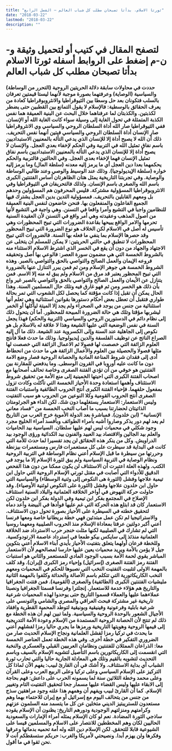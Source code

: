 ```yaml
---
title: "ثورتا الاسلام، بدأتا تصبحان مطلب كل شباب العالم – الفصل الرابع"
date: "2018-03-22"
lastmod: "2018-03-22"
description: ""
---
```

# **لتصفح المقال في كتيب أو لتحميل وثيقة و-ن-م إضغط على الروابط أسفله** **ثورتا الاسلام بدأتا تصبحان مطلب كل شباب العالم**

### حددت في محاولات سابقة دلالة الحريتين الروحية (التحرر من الوساطة) والسياسية (الوصاية) وعرفتهما بصورة موجبة لأنهما ليستا قيمتين تعرفان بالسلب فتكونان بعد حل وسطا بين الثيوقراطيا والانثروبوقراطيا كعادة من يعرف الحقائق بالوسطية: فالإسلام لا يقول التمانع بين القطبين حتى يضطر لكذبتين. والكذبتان لما عرفناهما خلال البحث عن البنية العميقة هما نفس الكذبة المتمثلة في تحول الغاية إلى وسيلة سواء كانت الغاية الله أو الإنسان. ففي الثيوقراطيا صار الله أداة السلطان الروحي والسياسي وي الانثروقراطيا صار الإنسان أداة السلطان الروحي والسياسي فبتين أنهما نفس التحريف. ذلك أن الله لا يصبح أداة إلا للإنسان الذي يدعي التأله بالمعنيين الاستبداديين باسم نفاق تمثيل الله في التربية وفي الحكم لإخفاء بعدي العجل. والإنسان لا يصبح أداة إلا للإنسان الذي يدعي التأله بالمعنيين الاستبداديين باسم نفاق تمثيل الإنسان فهما لإخفاء بعدي العجل. وفي الحالتين فالتربية والحكم يحكمهما بعدا دين العجل أي ما يرمز إليه معدنه (سلطة المال) وما يرمز إليه خواره (سلطة الإيديولوجيا). وذلك عند الوسيط والوصي وعند طالبي الوساطة والوصاية. وفي تجربتنا التاريخية يمثل هتان الظاهرتان أساس الفتنتين الكبرى باسم الله والصغرى باسم الإنسان. ولذلك فالتحريفان في الثيوقراطيا وفي الانثروبوقراطيا المسؤولية مشتركة. فليس المحرفون هم المسؤولين وحدهم بل ومعهم القابلين بالتحريف. فمسؤولية التدين بدين العجل يشترك فيها الجميع الفاعلون والمنفعلون بها. فنحن خاضعون لنفس البنية العميقة للنظامين واجبا في التشيع وأمرا واقعا في التسنن. وهي واجبة في التشيع لأنها من أصول المذهب وعقيدته وهي أمر واقع في التسنن لأن العقيدة السنية تحرمها والامر الواقع يبيحها بقاعدة الضرورات التي تبيح المحظورات وهي تأسيس له أصل في الاسلام لكن الخلاف هو نوع الضرورة التي تبيح المحظور وقد حصرها الإسلام بما ينفي ما فعله بها السنة. فالضرورات التي تبيح المحظورات لا تنطبق في حالتي الحريتين: لا يمكن للمسلم أن يتخلى عن الاجتهاد والجهاد من دون أن يقع في الخسر الذي اشترط الاسلام الاستثناء منه بالشروط الخمسة التي هي مضمون سورة العصر: فالوعي بها أصل وتحقيقه فروعه الإيمان والعمل الصالح والتواصي بالحق والتواصي بالصبر. وهذه الشروط الخمسة هي جوهر الإسلام ومن ثم فمن يبرر التنازل عنها بالضرورة التي تبيح المحظور يعتبر قد مرق من الاسلام ولم يبق له منه إلا الاسم. فمن يتنازل عن الأيمان والعمل الصالح والتواصي بالحق والتواصي بالصبر غير واع بأن ذلك هو الخسر ومن ثم فهو غارق فيه وتلك حال المسلمين السنة. وهذا الحال يمكن أن تقبل إذا كانت مؤقتة كما يحصل لكل الشعوب التي تمر بحالة طواري فتقبل أن تعطل بعض أحكام دستورها بقوانين استثنائية وهي تعلم أنها استثنائية من جنس من يوجد في الصحراء ولم يجد إلا الميتة ليأكلها أو الخمر ليشربها مؤقتا وتلك هي حالة الضرورة المبيحة للمحظور. أما أن يتحول ذلك إلى نظام دائم في الدستورين الروحي والسياسي (التربية والحكم) فهذا يجعل السنة في نفس الوضعية التي عليها الشيعة وهذا لا علاقة له بالاسلام بل هو نكوص إلى الجاهلية عند السنة وإلى الكسروية عند الشيعة. ذلك ما آل إليه الصراع الناتج عن توظيف الفلسفة والدين إيديولوجيا. وذلك ما حدث فعلا فأنتج العلوم الزائفة التي خصصت لها فصولا ثم الاعمال الزائفة التي خصصت لها مثلها فصولا والحصيلة بين العلوم والأعمال الزائفة هي ما حدث من انحطاط أدى إلى فقدان شروط المناعة المادية والحصانة الروحية فصار وضع الامة دون ما كانت عليه أوروبا في القرون الوسطى. وما يدفعني للمقارنة بين الفتنتين هو خوفي من أن تؤدي الفتنة الصغرى وخاصة تحالف أصحابها مع اصحاب الفتنة الكبرى التي احيتها الخمينية إلى منع الأمة من تحقيق شروط الاستئناف وأهمها استعادة وحدة الأحياز الخمسة التي تآكلت وكادت تزول بمفعول حلفهما. فإحياء الفتنة الكبرى أنتج الحروب الطائفية واستنبات الفتنة الصغرى أنتج الحروب القومية وكلا النوعين من الحروب هو سبب التفتيت وليس الاستعمار: الاستعمار يستغلهما دون شك. لكن الداء هو الجرثومتان الذاتيتان لحضارتنا بسبب ما أصاب النخب الخمسة من “فساد معاني الإنسانية” (ابن خلدون). فمباشرة بعد الدولة الأموية خرج العرب من التاريخ لم يعد لهم دور يذكر وصاروا أشبه بأمراء الطوائف وبأفسد أمراء الخليج مجرد وجود شكلي في محميات ليس لهم عليها سلطان. السياسية بيد الحاميات والعلم بيد الجالين والاقتصاد بيد العبيد والفنون بيد الكدائية ورؤى الوجود بيد الدراويش. وكل من ينكر هذه الحقائق لن يجد تفسيرا لما حدث للأمة التي كانت في البداية قد سيطرت على كل مستعمرات فارس ومستعمرات بيزنطة وحررتها من سيطرة ما قبل الإسلام أعني نظام الوساطة في التربية الروحية ونظام الوصاية في التربية السياسية ولم يبق لثورة الإسلام إلا ما يوجد في الكتب. ولهذه العلة اعتبرت أن الاستئناف لن يكون ممكنا من دون هذا الفحص الدقيق للأدواء التي أصابت في مقتل ثورتي الإسلام الروحية التي حاول ابن تيمية علاجها وفشل (الثورة هى النكوص إلى وثنية الوسطاء) والسياسية التي حاول ابن خلدون علاجها وفشل (الثورة على النكوص لوثنية الأوصياء). وقد حاولت حركة النهوض في أواخر الخلافة العثمانية والبلاد السنية استئناف الإصلاح في المجتمع بفكر ابن تيمية وفي الدولة بفكر ابن خلدون لكن الاستعمار كان قد ابتلع هذه الحركة التي غم عليها فوأدها في البيضة وأعد دماه لتحقيق خطته في السيطرة على الأحياز بصورة تحول دون الاستئناف. والاستراتيجيا لم تكن عمل مبتدئين فهي خطة بريطانيا خاصة ومعها فرنسا أعني أكبر دولتين عرفتا بمعاداة الإسلام منذ الحروب الصليبية ومعهما روسيا التي لم تشارك في الصليبية لكنها مثلت خنجر حرب الاسترداد ضد الخلافة العثمانية منذئذ إلى سايكس بيكو طمعا في استرداد عاصمة الارتودوكسية. وللخطة فرعان أولهما يتعلق بتفتيت الأحياز بأيدي أبناء الاسلام أعني بتكوين جيل لا يؤمن بالأمة ويريد محميات يعين عليها حارسا لمصالحهم لأن الاستعمار المباشر يقوي لحمة الأمة بسبب الوجود المادي للمستعمر والثاني هو استنبات الفتنة رمز الفتنة الصغرى (إسرائيل) وإحياء رمز الكبرى (إيران). وقد كلف بالمهمة الاولى لتثبيت التفتيت النخب التي نصبوها للحكم في المحميات ومعهم النخب الكاريكاتورية التي تتكلم باسم الأصالة والحداثة وكلفوا بالمهمة الثانية مليشيات الفتنتين الكبرى (الطائفية) والصغرى (القومية). فمن فتتت الجغرافيا والتاريخ هم هؤلاء خدمة للاستعمار. إنجلترا وفرنسا قسمتا الجغرافيا ونصبتا عملاءهما عليها والعملاء قسموا التاريخ حتى يوحدوا لهذه المحميات شرعية تاريخية غير مشتركة فبحث العراقي والمصري والشامي والتونسي على شرعية بابلية وفرعونية وفينيقية وبونيقية لتوطد المحمية القطرية وافقاد الأجيال الشعور بالوحدة الروحية والسياسية. ولما تبين لهم أن هذه الخطة مع ذلك لم تنتج لأن الحصانة الروحية المستمدة من الإسلام وعودة الأمة التدريجية إلى قيمها الروحية وهويتها التاريخية ورمزها ما يجري حاليا رمزا لفشلهم أعني ما يحدث في تركيا رمزا لفشل العلمانية ونجاح الإسلام الحديث صار من الضروري التفكير في خطة أخرى. وفي هذه الخطة تعمل العناصر الخمسة معا: الذراعان الممثلان للفتنتين ونظامان العربيين القبلي والعسكري والنخبة التي انقسمت إلى الكاريكاتورين باسم التأصيل لتشويه الإسلام بالسيف وباسم التحديث لتشويه بالقيم وتلك هي المعادلة الجارية حاليا والتي تحارب ثورة الشباب أي بداية الاستئناف. ولا أشك في أن القارئ لبيب: يفهم الآن لماذا كل التركيز على الإسلام السياسي وعلى تركيا وعلى الربيع العرب وعلى القرآن وعلى محمد وخطة الثلاثين سنة لما يسمونه الحرب على داعش: فهم بحاجة إلى الابقاء عليها وليس القضاء عليها مسمار جحا لتحقيق التفتيت التام وتغيير الإسلام. كما أن القارئ لبيب ويفهم أن وهمهم هذا علته وجود مراهقين سذج من جنس من يتحالف اليوم مع إسرائيل أو مع إيران للاحتماء بهما وهم مستعدون للستريبتيز الديني متخلين عن كل ما يتسمد منه السلمون عزتهم وكرامتهم ومنزلتهم الوجودية ودورهم التاريخ: يظنون أن الإسلام يقوده ساذجي الثورة المضادة. نعم لو كان الإسلام يمثله أمراء الإمارات والسعودية الحاليين لكان وهم المخططين للانتصار على الاسلام والمسلمين قيسا على الشيوعية قابلا للتحقق. لكن الإسلام دين الله وله أمة تحميه بدمائها وعرقها وفكرها ولن يهزم أبدا. ونصيحتي لأمريكا والغرب: حربكم ستسقطكم أنت لا نحن ثقوا في ما أقول.

###